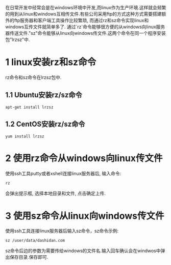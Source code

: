 <div class="jumbotron">
<p>在日常开发中经常会是在windows环境中开发,而linux作为生产环境.这样就会频繁的用到从linux和windows互相传文件.有些公司采用ftp的方式这种方式需要搭建额外的ftp服务器和客户端工具操作比较繁琐, 而通过rz和sz命令实现linux和windows互传文件就简单多了. 通过`rz`命令能够很方便的从windows向linux服务器传送文件."sz"命令能够从linux向windows传文件.这两个命令在同一个程序安装包"lrzsz"中.</p>  
</div>

1 linux安装rz和sz命令
===

rz命令和sz命令在lrzsz包中.

1.1 Ubuntu安装rz/sz命令
---
```
apt-get install lrzsz
```
	
1.2 CentOS安装rz/sz命令
---
```
yum install lrzsz
```
	
2 使用rz命令从windows向linux传文件
===

使用ssh工具putty或者xshell连接linux服务器后, 输入命令:

```
rz
```
	
会弹出提示框, 选择本地目录和文件, 点击确定上传.

3 使用sz命令从linux向windows传文件
===

使用ssh工具连接linux服务器后输入sz命令，sz命令示例:
```
sz /user/data/dashidan.com
```

sz命令后边的参数为需要传给windows的文件名.输入回车确认会在windwos中弹出保存目录.保存即可.